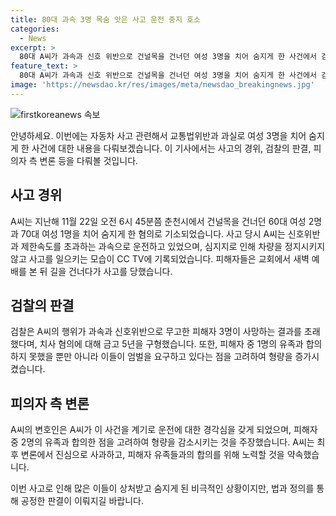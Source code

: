 ```yaml
---
title: 80대 과속 3명 목숨 앗은 사고 운전 중지 호소
categories:
  - News
excerpt: >
  80대 A씨가 과속과 신호 위반으로 건널목을 건너던 여성 3명을 치어 숨지게 한 사건에서 검찰이 A씨에게 금고 5년을 구형했다. 검찰은 피해자들의 사망으로 인한 불가피한 피해를 강조하며, A씨의 변호인은 고령 운전에 대한 경각심과 재범 우려가 없다는 점을 주장했다. 사고는 CC TV에 담겨지며 A씨는 음주운전은 아니었지만, 사고 당시 과속하고 있었던 것으로 밝혀졌다. A씨의 항소심은 오는 8월 23일에 열릴 예정이다. (문자 수: 234)
feature_text: >
  80대 A씨가 과속과 신호 위반으로 건널목을 건너던 여성 3명을 치어 숨지게 한 사건에서 검찰이 A씨에게 금고 5년을 구형했다. 검찰은 피해자들의 사망으로 인한 불가피한 피해를 강조하며, A씨의 변호인은 고령 운전에 대한 경각심과 재범 우려가 없다는 점을 주장했다. 사고는 CC TV에 담겨지며 A씨는 음주운전은 아니었지만, 사고 당시 과속하고 있었던 것으로 밝혀졌다. A씨의 항소심은 오는 8월 23일에 열릴 예정이다. (문자 수: 234)
image: 'https://newsdao.kr/res/images/meta/newsdao_breakingnews.jpg'
---
```


<p><img src="https://newsdao.kr/res/images/meta/newsdao_breakingnews.jpg" alt="firstkoreanews 속보" /></p>

<p>안녕하세요. 이번에는 자동차 사고 관련해서 교통법위반과 과실로 여성 3명을 치어 숨지게 한 사건에 대한 내용을 다뤄보겠습니다. 이 기사에서는 사고의 경위, 검찰의 판결, 피의자 측 변론 등을 다뤄볼 것입니다. </p>

<h2 data-ke-size="size26">사고 경위</h2>

<p data-ke-size="size16">A씨는 지난해 11월 22일 오전 6시 45분쯤 춘천시에서 건널목을 건너던 60대 여성 2명과 70대 여성 1명을 치어 숨지게 한 혐의로 기소되었습니다. 사고 당시 A씨는 신호위반과 제한속도를 초과하는 과속으로 운전하고 있었으며, 심지지로 인해 차량을 정지시키지 않고 사고를 일으키는 모습이 CC TV에 기록되었습니다. 피해자들은 교회에서 새벽 예배를 본 뒤 길을 건너다가 사고를 당했습니다.</p>

<h2 data-ke-size="size26">검찰의 판결</h2>

<p data-ke-size="size16">검찰은 A씨의 행위가 과속과 신호위반으로 무고한 피해자 3명이 사망하는 결과를 초래했다며, 치사 혐의에 대해 금고 5년을 구형했습니다. 또한, 피해자 중 1명의 유족과 합의하지 못했을 뿐만 아니라 이들이 엄벌을 요구하고 있다는 점을 고려하여 형량을 증가시켰습니다.</p>

<h2 data-ke-size="size26">피의자 측 변론</h2>

<p data-ke-size="size16">A씨의 변호인은 A씨가 이 사건을 계기로 운전에 대한 경각심을 갖게 되었으며, 피해자 중 2명의 유족과 합의한 점을 고려하여 형량을 감소시키는 것을 주장했습니다. A씨는 최후 변론에서 진심으로 사과하고, 피해자 유족들과의 합의를 위해 노력할 것을 약속했습니다. </p>

<p>이번 사고로 인해 많은 이들이 상처받고 숨지게 된 비극적인 상황이지만, 법과 정의를 통해 공정한 판결이 이뤄지길 바랍니다.</p>

